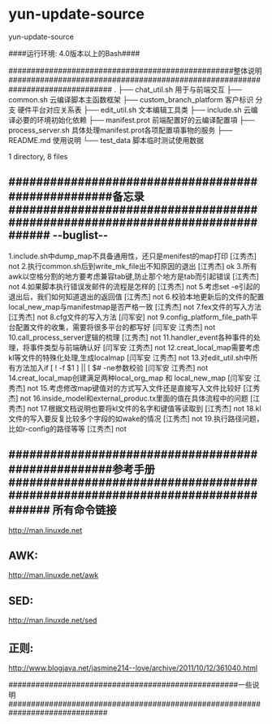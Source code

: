# yun-update-source
yun-update-source

####运行环境: 4.0版本以上的Bash####

##################################################整体说明###############################################################################
.
├── chat_util.sh				用于与前端交互
├── common.sh					云编译脚本主函数框架
├── custom_branch_platform			客户标识  分支  硬件平台对应关系表
├── edit_util.sh				文本编辑工具类
├── include.sh					云编译必要的环境初始化依赖
├── manifest.prot				前端配置好的云编译配置項
├── process_server.sh				具体处理manifest.prot各项配置項事物的服务
├── README.md					使用说明
└── test_data					脚本临时测试使用数据

1 directory, 8 files




###################################################备忘录##############################################################################
--buglist--
-----------------
1.include.sh中dump_map不具备通用性，还只是menifest的map打印					[江秀杰]	not
2.执行common.sh后到write_mk_file出不知原因的退出							[江秀杰]	ok
3.所有awk以空格分割的地方要考虑兼容tab键,防止那个地方是tab而引起错误				[江秀杰]	not
4.如果脚本执行错误发邮件的流程是怎样的								[江秀杰]	not
5.考虑set -e引起的退出后，我们如何知道退出的返回值						[江秀杰]	not
6.校验本地更新后的文件的配置local_new_map与manifestmap是否严格一致				[江秀杰]	not
7.fex文件的写入方法										[江秀杰]	not
8.cfg文件的写入方法										[闫军安]	not
9.config_platform_file_path平台配置文件的收集，需要将很多平台的都写好				[闫军安 江秀杰]	not
10.call_process_server逻辑的梳理								[江秀杰]	not
11.handler_event各种事件的处理，将事件类型与前端确认好						[闫军安 江秀杰]	not
12.creat_local_map需要考虑kl等文件的特殊化处理,生成localmap					[闫军安 江秀杰]	not
13.对edit_util.sh中所有方法加入if [ ! -f $1 ] || [ $# -ne参数校验				[闫军安 江秀杰]	not
14.creat_local_map创建满足两种local_org_map 和 local_new_map					[闫军安 江秀杰]	not
15.考虑修改map键值对的方式写入文件还是直接写入文件比较好						[江秀杰]	not
16.inside_model和external_produc.tx里面的值在具体流程中的问题					[江秀杰]	not
17.根据文档说明也要将kl文件的名字和键值等读取到								[江秀杰]     not
18.kl文件的写入要反复比较多个字段的如wake的情况                                                          [江秀杰]    not
19.执行路径问题，比如r-config的路径等等										[江秀杰]    not



###################################################参考手册##############################################################################
所有命令链接
--
http://man.linuxde.net

AWK:
--
http://man.linuxde.net/awk

SED:
--
http://man.linuxde.net/sed

正则:
--
http://www.blogjava.net/jasmine214--love/archive/2011/10/12/361040.html

###################################################一些说明##############################################################################

